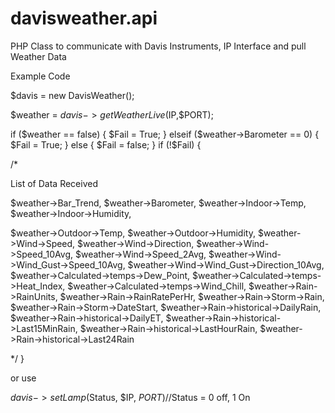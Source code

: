 davisweather.api
================

PHP Class to communicate with Davis Instruments, IP Interface and pull Weather Data 


Example Code

$davis = new DavisWeather();

$weather = $davis->getWeatherLive($IP,$PORT);

if ($weather == false)
{
	$Fail = True;
}
	elseif ($weather->Barometer == 0)
{
	$Fail = True;
}
else
{
	$Fail = false;
}
	if (!$Fail)
{

/*

List of Data Received

$weather->Bar_Trend,
$weather->Barometer,
$weather->Indoor->Temp,
$weather->Indoor->Humidity,

$weather->Outdoor->Temp,
$weather->Outdoor->Humidity,
$weather->Wind->Speed,
$weather->Wind->Direction,
$weather->Wind->Speed_10Avg,
$weather->Wind->Speed_2Avg,
$weather->Wind->Wind_Gust->Speed_10Avg,
$weather->Wind->Wind_Gust->Direction_10Avg,
$weather->Calculated->temps->Dew_Point,
$weather->Calculated->temps->Heat_Index,
$weather->Calculated->temps->Wind_Chill,
$weather->Rain->RainUnits,
$weather->Rain->RainRatePerHr,
$weather->Rain->Storm->Rain,
$weather->Rain->Storm->DateStart,
$weather->Rain->historical->DailyRain,
$weather->Rain->historical->DailyET,
$weather->Rain->historical->Last15MinRain,
$weather->Rain->historical->LastHourRain,
$weather->Rain->historical->Last24Rain
				                    
*/
}

or use

$davis->setLamp($Status, $IP, $PORT)  //$Status = 0 off, 1 On
		    
